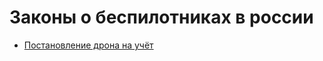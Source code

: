 # Законы о беспилотниках в россии

  - [Постановление дрона на учёт](%D0%9F%D0%BE%D1%81%D1%82%D0%B0%D0%BD%D0%BE%D0%B2%D0%BB%D0%B5%D0%BD%D0%B8%D0%B5%20%D0%B4%D1%80%D0%BE%D0%BD%D0%B0%20%D0%BD%D0%B0%20%D1%83%D1%87%D1%91%D1%82/)

